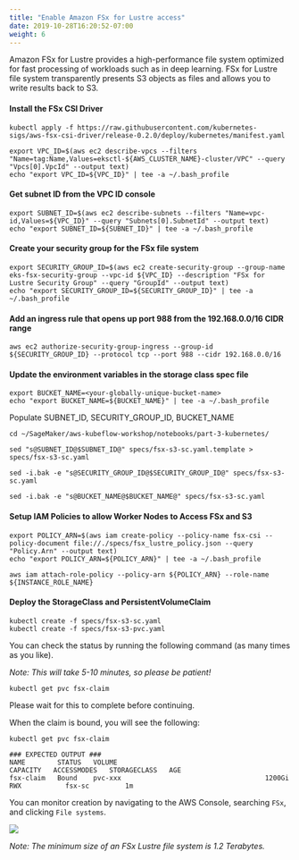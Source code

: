 ```yaml
---
title: "Enable Amazon FSx for Lustre access"
date: 2019-10-28T16:20:52-07:00
weight: 6
---
```


Amazon FSx for Lustre provides a high-performance file system optimized for fast processing of workloads such as in deep learning. FSx for Lustre file system transparently presents S3 objects as files and allows you to write results back to S3.

#### Install the FSx CSI Driver
```
kubectl apply -f https://raw.githubusercontent.com/kubernetes-sigs/aws-fsx-csi-driver/release-0.2.0/deploy/kubernetes/manifest.yaml 

```

```
export VPC_ID=$(aws ec2 describe-vpcs --filters "Name=tag:Name,Values=eksctl-${AWS_CLUSTER_NAME}-cluster/VPC" --query "Vpcs[0].VpcId" --output text)
echo "export VPC_ID=${VPC_ID}" | tee -a ~/.bash_profile

```

#### Get subnet ID from the VPC ID console
```
export SUBNET_ID=$(aws ec2 describe-subnets --filters "Name=vpc-id,Values=${VPC_ID}" --query "Subnets[0].SubnetId" --output text)
echo "export SUBNET_ID=${SUBNET_ID}" | tee -a ~/.bash_profile

```

#### Create your security group for the FSx file system
```
export SECURITY_GROUP_ID=$(aws ec2 create-security-group --group-name eks-fsx-security-group --vpc-id ${VPC_ID} --description "FSx for Lustre Security Group" --query "GroupId" --output text)
echo "export SECURITY_GROUP_ID=${SECURITY_GROUP_ID}" | tee -a ~/.bash_profile

```

#### Add an ingress rule that opens up port 988 from the 192.168.0.0/16 CIDR range
```
aws ec2 authorize-security-group-ingress --group-id ${SECURITY_GROUP_ID} --protocol tcp --port 988 --cidr 192.168.0.0/16

```

#### Update the environment variables in the storage class spec file
```
export BUCKET_NAME=<your-globally-unique-bucket-name>
echo "export BUCKET_NAME=${BUCKET_NAME}" | tee -a ~/.bash_profile

```

Populate SUBNET_ID, SECURITY_GROUP_ID, BUCKET_NAME
```
cd ~/SageMaker/aws-kubeflow-workshop/notebooks/part-3-kubernetes/

sed "s@SUBNET_ID@$SUBNET_ID@" specs/fsx-s3-sc.yaml.template > specs/fsx-s3-sc.yaml

sed -i.bak -e "s@SECURITY_GROUP_ID@$SECURITY_GROUP_ID@" specs/fsx-s3-sc.yaml 

sed -i.bak -e "s@BUCKET_NAME@$BUCKET_NAME@" specs/fsx-s3-sc.yaml

```

#### Setup IAM Policies to allow Worker Nodes to Access FSx and S3
```
export POLICY_ARN=$(aws iam create-policy --policy-name fsx-csi --policy-document file://./specs/fsx_lustre_policy.json --query "Policy.Arn" --output text)
echo "export POLICY_ARN=${POLICY_ARN}" | tee -a ~/.bash_profile

aws iam attach-role-policy --policy-arn ${POLICY_ARN} --role-name ${INSTANCE_ROLE_NAME}

```

#### Deploy the StorageClass and PersistentVolumeClaim
```
kubectl create -f specs/fsx-s3-sc.yaml
kubectl create -f specs/fsx-s3-pvc.yaml

```

You can check the status by running the following command (as many times as you like). 

*Note:  This will take 5-10 minutes, so please be patient!*

```
kubectl get pvc fsx-claim 

```

Please wait for this to complete before continuing.

When the claim is bound, you will see the following:

```
kubectl get pvc fsx-claim

### EXPECTED OUTPUT ###
NAME        STATUS   VOLUME                                     CAPACITY   ACCESSMODES   STORAGECLASS   AGE
fsx-claim   Bound    pvc-xxx                                    1200Gi     RWX           fsx-sc         1m
```

You can monitor creation by navigating to the AWS Console, searching `FSx`, and clicking `File systems`.

![](/images/eks/fsx-lustre.png)

_Note:  The minimum size of an FSx Lustre file system is 1.2 Terabytes._
